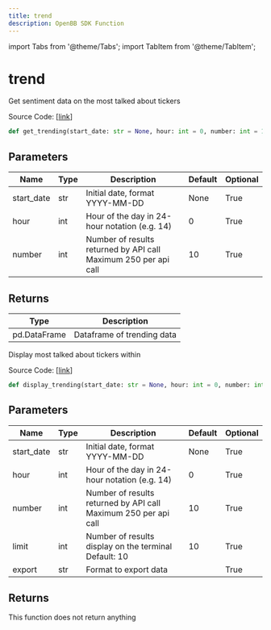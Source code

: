 ```yaml
---
title: trend
description: OpenBB SDK Function
---
```


import Tabs from '@theme/Tabs';
import TabItem from '@theme/TabItem';

# trend

<Tabs>
<TabItem value="model" label="Model" default>

Get sentiment data on the most talked about tickers

Source Code: [[link](https://github.com/OpenBB-finance/OpenBBTerminal/tree/main/openbb_terminal/common/behavioural_analysis/sentimentinvestor_model.py#L136)]

```python
def get_trending(start_date: str = None, hour: int = 0, number: int = 10) -> DataFrame
```
## Parameters

| Name | Type | Description | Default | Optional |
| ---- | ---- | ----------- | ------- | -------- |
| start_date | str | Initial date, format YYYY-MM-DD | None | True |
| hour | int | Hour of the day in 24-hour notation (e.g. 14) | 0 | True |
| number | int | Number of results returned by API call<br/>Maximum 250 per api call | 10 | True |

## Returns

| Type | Description |
| ---- | ----------- |
| pd.DataFrame | Dataframe of trending data |



</TabItem>
<TabItem value="view" label="View">

Display most talked about tickers within

Source Code: [[link](https://github.com/OpenBB-finance/OpenBBTerminal/tree/main/openbb_terminal/common/behavioural_analysis/sentimentinvestor_view.py#L151)]

```python
def display_trending(start_date: str = None, hour: int = 0, number: int = 10, limit: int = 10, export: str = "") -> None
```
## Parameters

| Name | Type | Description | Default | Optional |
| ---- | ---- | ----------- | ------- | -------- |
| start_date | str | Initial date, format YYYY-MM-DD | None | True |
| hour | int | Hour of the day in 24-hour notation (e.g. 14) | 0 | True |
| number | int | Number of results returned by API call<br/>Maximum 250 per api call | 10 | True |
| limit | int | Number of results display on the terminal<br/>Default: 10 | 10 | True |
| export | str | Format to export data |  | True |

## Returns

This function does not return anything



</TabItem>
</Tabs>